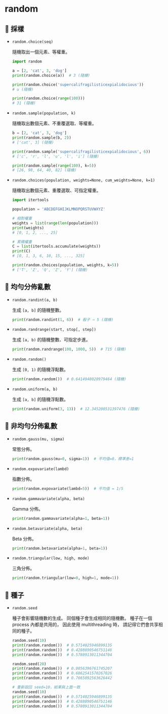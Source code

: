 # random

## 🔰 採樣

+ `random.choice(seq)`

    隨機取出一個元素、等權重。

    ```python
    import random

    a = [2, 'cat', 3, 'dog']
    print(random.choice(a))  # 3 (隨機)

    print(random.choice('supercalifragilisticexpialidocious'))  
    # u (隨機)

    print(random.choice(range(100)))  
    # 31 (隨機)
    ```

+  `random.sample(population, k)`

    隨機取出數個元素、不重覆選取、等權重。

    ```python
    b = [2, 'cat', 3, 'dog']
    print(random.sample(b, 2))  
    # ['cat', 3] (隨機)

    print(random.sample('supercalifragilisticexpialidocious', 6))  
    # ['c', 'r', 'l', 'u', 'l', 'i'] (隨機)

    print(random.sample(range(100), k=5))  
    # [26, 98, 64, 40, 82] (隨機)
    ```

+ `random.choices(population, weights=None, cum_weights=None, k=1)`

    隨機取出數個元素、重覆選取、可指定權重。

    ```python
    import itertools

    population = 'ABCDEFGHIJKLMNOPQRSTUVWXYZ'

    # 相對權重
    weights = list(range(len(population)))
    print(weights)
    # [0, 1, 2, ..., 25]

    # 累積權重
    C = list(itertools.accumulate(weights))
    print(C)
    # [0, 1, 3, 6, 10, 15, ..., 325]

    print(random.choices(population, weights, k=5))  
    # ['T', 'Z', 'Q', 'Z', 'Y'] (隨機)
    ```

## 🔰 均勻分佈亂數

+ `random.randint(a, b)`

    生成 `[a, b]` 的隨機整數。

    ```python
    print(random.randint(1, 6))  # 骰子 → 5 (隨機)
    ```

+ `random.randrange(start, stop[, step])`

    生成 `[a, b)` 的隨機整數、可指定步進。

    ```python
    print(random.randrange(100, 1000, 5))  # 715 (隨機)
    ```

+ `random.random()`

    生成 `[0, 1)` 的隨機浮點數。

    ```python
    print(random.random())  # 0.6414948028979464 (隨機)
    ```

+ `random.uniform(a, b)`

    生成 `[a, b]` 的隨機浮點數。

    ```python
    print(random.uniform(3, 13))  # 12.345200531397476 (隨機)
    ```

## 🔰 非均勻分佈亂數

+ `random.gauss(mu, sigma)`

    常態分佈。

    ```python
    print(random.gauss(mu=0, sigma=1))  # 平均值=0，標準差=1
    ```

+ `random.expovariate(lambd)`

    指數分佈。

    ```python
    print(random.expovariate(lambd=5))  # 平均值 = 1/5
    ```

+ `random.gammavariate(alpha, beta)`

    Gamma 分佈。

    ```python
    print(random.gammavariate(alpha=1, beta=1))
    ```

+ `random.betavariate(alpha, beta)`

    Beta 分佈。

    ```python
    print(random.betavariate(alpha=1, beta=1))
    ```

+ `random.triangular(low, high, mode)`

    三角分佈。

    ```python
    print(random.triangular(low=0, high=1, mode=1))
    ```

## 🔰 種子

+ `random.seed`

    種子會影響隨機數的生成。
    同個種子會生成相同的隨機數。
    種子在一個 process 內都是共用的，
    因此使用 multithreading 時，
    請記得它們會共享相同的種子。

    ```python
    random.seed(10)
    print(random.random())  # 0.5714025946899135
    print(random.random())  # 0.4288890546751146
    print(random.random())  # 0.5780913011344704

    random.seed(20)
    print(random.random())  # 0.9056396761745207
    print(random.random())  # 0.6862541570267026
    print(random.random())  # 0.7665092563626442

    # 重新設回 seed=10，結果與上面一致
    random.seed(10)
    print(random.random())  # 0.5714025946899135
    print(random.random())  # 0.4288890546751146
    print(random.random())  # 0.5780913011344704
    ```

